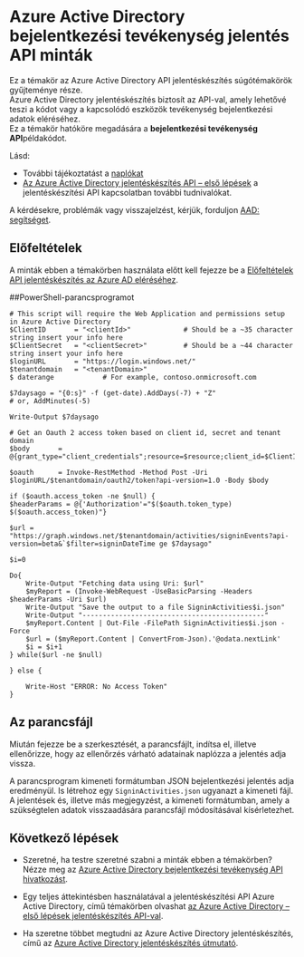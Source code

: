 <properties
    pageTitle="Azure Active Directory bejelentkezési tevékenység jelentés API minták |} Microsoft Azure"
    description="Hogyan veheti használatba az Azure Active Directory jelentéskészítés API"
    services="active-directory"
    documentationCenter=""
    authors="dhanyahk"
    manager="femila"
    editor=""/>

<tags
    ms.service="active-directory"
    ms.devlang="na"
    ms.topic="article"
    ms.tgt_pltfrm="na"
    ms.workload="identity"
    ms.date="09/25/2016"
    ms.author="dhanyahk;markvi"/>

# <a name="azure-active-directory-sign-in-activity-report-api-samples"></a>Azure Active Directory bejelentkezési tevékenység jelentés API minták

Ez a témakör az Azure Active Directory API jelentéskészítés súgótémakörök gyűjteménye része.  
Azure Active Directory jelentéskészítés biztosít az API-val, amely lehetővé teszi a kódot vagy a kapcsolódó eszközök tevékenység bejelentkezési adatok eléréséhez.  
Ez a témakör hatóköre megadására a **bejelentkezési tevékenység API**példakódot.

Lásd:

- További tájékoztatást a [naplókat](active-directory-reporting-azure-portal.md#audit-logs)
- [Az Azure Active Directory jelentéskészítés API – első lépések](active-directory-reporting-api-getting-started.md) a jelentéskészítési API kapcsolatban további tudnivalókat.

A kérdésekre, problémák vagy visszajelzést, kérjük, forduljon [AAD: segítséget](mailto:aadreportinghelp@microsoft.com).


## <a name="prerequisites"></a>Előfeltételek
A minták ebben a témakörben használata előtt kell fejezze be a [Előfeltételek API jelentéskészítés az Azure AD eléréséhez](active-directory-reporting-api-prerequisites.md).  


##<a name="powershell-script"></a>PowerShell-parancsprogramot

    # This script will require the Web Application and permissions setup in Azure Active Directory
    $ClientID       = "<clientId>"             # Should be a ~35 character string insert your info here
    $ClientSecret   = "<clientSecret>"         # Should be a ~44 character string insert your info here
    $loginURL       = "https://login.windows.net/"
    $tenantdomain   = "<tenantDomain>"
    $ daterange            # For example, contoso.onmicrosoft.com

    $7daysago = "{0:s}" -f (get-date).AddDays(-7) + "Z"
    # or, AddMinutes(-5)

    Write-Output $7daysago

    # Get an Oauth 2 access token based on client id, secret and tenant domain
    $body       = @{grant_type="client_credentials";resource=$resource;client_id=$ClientID;client_secret=$ClientSecret}

    $oauth      = Invoke-RestMethod -Method Post -Uri $loginURL/$tenantdomain/oauth2/token?api-version=1.0 -Body $body

    if ($oauth.access_token -ne $null) {
    $headerParams = @{'Authorization'="$($oauth.token_type) $($oauth.access_token)"}

    $url = "https://graph.windows.net/$tenantdomain/activities/signinEvents?api-version=beta&`$filter=signinDateTime ge $7daysago"
    
    $i=0
    
    Do{
        Write-Output "Fetching data using Uri: $url"
        $myReport = (Invoke-WebRequest -UseBasicParsing -Headers $headerParams -Uri $url)
        Write-Output "Save the output to a file SigninActivities$i.json"
        Write-Output "---------------------------------------------"
        $myReport.Content | Out-File -FilePath SigninActivities$i.json -Force
        $url = ($myReport.Content | ConvertFrom-Json).'@odata.nextLink'
        $i = $i+1
    } while($url -ne $null)

    } else {
    
        Write-Host "ERROR: No Access Token"
    }




## <a name="executing-the-script"></a>Az parancsfájl
Miután fejezze be a szerkesztését, a parancsfájlt, indítsa el, illetve ellenőrizze, hogy az ellenőrzés várható adatainak naplózza a jelentés adja vissza.

A parancsprogram kimeneti formátumban JSON bejelentkezési jelentés adja eredményül. Is létrehoz egy `SigninActivities.json` ugyanazt a kimeneti fájl. A jelentések és, illetve más megjegyzést, a kimeneti formátumban, amely a szükségtelen adatok visszaadására parancsfájl módosításával kísérletezhet.



## <a name="next-steps"></a>Következő lépések

- Szeretné, ha testre szeretné szabni a minták ebben a témakörben? Nézze meg az [Azure Active Directory bejelentkezési tevékenység API hivatkozást](active-directory-reporting-api-sign-in-activity-reference.md). 

- Egy teljes áttekintésben használatával a jelentéskészítési API Azure Active Directory, című témakörben olvashat [az Azure Active Directory – első lépések jelentéskészítés API-val](active-directory-reporting-api-getting-started.md).

- Ha szeretne többet megtudni az Azure Active Directory jelentéskészítés, című az [Azure Active Directory jelentéskészítés útmutató](active-directory-reporting-guide.md).  